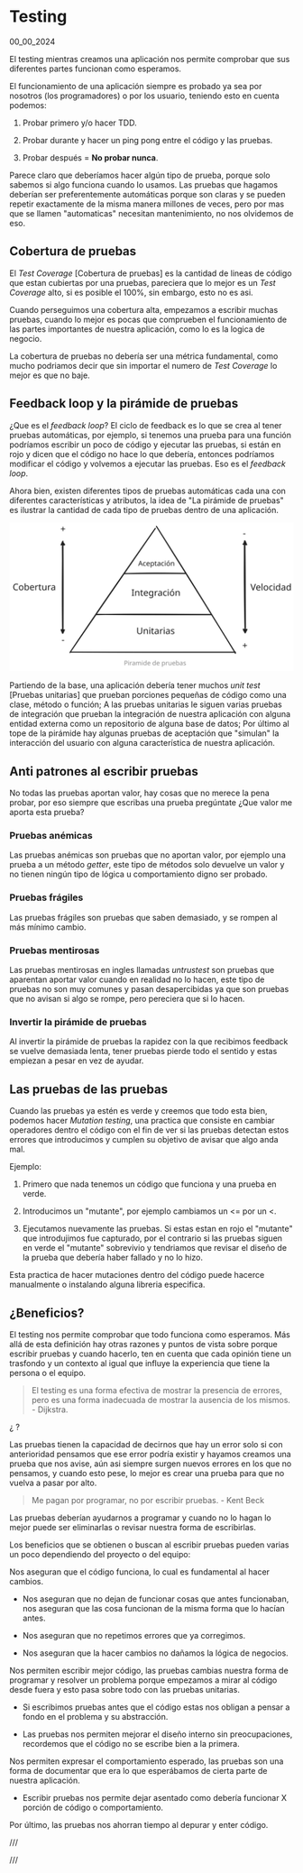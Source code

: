 # Testing
00_00_2024

El testing mientras creamos una aplicación nos permite comprobar que sus diferentes partes funcionan como esperamos.

El funcionamiento de una aplicación siempre es probado ya sea por nosotros (los programadores) o por los usuario, teniendo esto en cuenta podemos: 

1. Probar primero y/o hacer TDD.

2. Probar durante y hacer un ping pong entre el código y las pruebas.

3. Probar después = **No probar nunca**.

Parece claro que deberíamos hacer algún tipo de prueba, porque solo sabemos si algo funciona cuando lo usamos. Las pruebas que hagamos deberían ser preferentemente automáticas porque son claras y se pueden repetir exactamente de la misma manera millones de veces, pero por mas que se llamen "automaticas" necesitan mantenimiento, no nos olvidemos de eso.

## Cobertura de pruebas

El *Test Coverage* [Cobertura de pruebas] es la cantidad de lineas de código que estan cubiertas por una pruebas, pareciera que lo mejor es un *Test Coverage* alto, si es posible el 100%, sin embargo, esto no es asi.

Cuando perseguimos una cobertura alta, empezamos a escribir muchas pruebas, cuando lo mejor es pocas que comprueben el funcionamiento de las partes importantes de nuestra aplicación, como lo es la logica de negocio.

La cobertura de pruebas no debería ser una métrica fundamental, como mucho podriamos decir que sin importar el numero de *Test Coverage* lo mejor es que no baje.

## Feedback loop y la pirámide de pruebas

¿Que es el *feedback loop*? El ciclo de feedback es lo que se crea al tener pruebas automáticas, por ejemplo, si tenemos una prueba para una función podríamos escribir un poco de código y ejecutar las pruebas, si están en rojo y dicen que el código no hace lo que debería, entonces podríamos modificar el código y volvemos a ejecutar las pruebas. Eso es el *feedback loop*.

Ahora bien, existen diferentes tipos de pruebas automáticas cada una con diferentes características y atributos, la idea de "La pirámide de pruebas" es ilustrar la cantidad de cada tipo de pruebas dentro de una aplicación.

![Pirámide del testing o pirámide de pruebas](../imagenes/Piramide_de_pruebas.svg)

Partiendo de la base, una aplicación debería tener muchos *unit test* [Pruebas unitarias] que prueban porciones pequeñas de código como una clase, método o función; A las pruebas unitarias le siguen varias pruebas de integración que prueban la integración de nuestra aplicación con alguna entidad externa como un repositorio de alguna base de datos; Por último al tope de la pirámide hay algunas pruebas de aceptación que "simulan" la interacción del usuario con alguna característica de nuestra aplicación.

## Anti patrones al escribir pruebas

No todas las pruebas aportan valor, hay cosas que no merece la pena probar, por eso siempre que escribas una prueba pregúntate ¿Que valor me aporta esta prueba?

### Pruebas anémicas

Las pruebas anémicas son pruebas que no aportan valor, por ejemplo una prueba a un método *getter*, este tipo de métodos solo devuelve un valor y no tienen ningún tipo de lógica u comportamiento digno ser probado. 

### Pruebas frágiles

Las pruebas frágiles son pruebas que saben demasiado, y se rompen al más mínimo cambio.

### Pruebas mentirosas

Las pruebas mentirosas en ingles llamadas *untrustest* son pruebas que aparentan aportar valor cuando en realidad no lo hacen, este tipo de pruebas no son muy comunes y pasan desapercibidas ya que son pruebas que no avisan si algo se rompe, pero pereciera que si lo hacen.

### Invertir la pirámide de pruebas

Al invertir la pirámide de pruebas la rapidez con la que recibimos feedback se vuelve demasiada lenta, tener pruebas pierde todo el sentido y estas empiezan a pesar en vez de ayudar.

## Las pruebas de las pruebas

Cuando las pruebas ya estén es verde y creemos que todo esta bien, podemos hacer *Mutation testing*, una practica que consiste en cambiar operadores dentro el código con el fin de ver si las pruebas detectan estos errores que introducimos y cumplen su objetivo de avisar que algo anda mal.

Ejemplo:

1. Primero que nada tenemos un código que funciona y una prueba en verde.

2. Introducimos un "mutante", por ejemplo cambiamos un <= por un <. 

3. Ejecutamos nuevamente las pruebas. Si estas estan en rojo el "mutante" que introdujimos fue capturado, por el contrario si las pruebas siguen en verde el "mutante" sobrevivio y tendriamos que revisar el diseño de la prueba que debería haber fallado y no lo hizo.

Esta practica de hacer mutaciones dentro del código puede hacerce manualmente o instalando alguna libreria especifica.

## ¿Beneficios?

El testing nos permite comprobar que todo funciona como esperamos. Más allá de esta definición hay otras razones y puntos de vista sobre porque escribir pruebas y cuando hacerlo, ten en cuenta que cada opinión tiene un trasfondo y un contexto al igual que influye la experiencia que tiene la persona o el equipo.

> El testing es una forma efectiva de mostrar la presencia de errores, pero es una forma inadecuada de mostrar la ausencia de los mismos. - Dijkstra.

¿ ?

Las pruebas tienen la capacidad de decirnos que hay un error solo si con anterioridad pensamos que ese error podría existir y hayamos creamos una prueba que nos avise, aún asi siempre surgen nuevos errores en los que no pensamos, y cuando esto pese, lo mejor es crear una prueba para que no vuelva a pasar por alto.

> Me pagan por programar, no por escribir pruebas. - Kent Beck

Las pruebas deberían ayudarnos a programar y cuando no lo hagan lo mejor puede ser eliminarlas o revisar nuestra forma de escribirlas.

Los beneficios que se obtienen o buscan al escribir pruebas pueden varias un poco dependiendo del proyecto o del equipo:

Nos aseguran que el código funciona, lo cual es fundamental al hacer cambios.

* Nos aseguran que no dejan de funcionar cosas que antes funcionaban, nos aseguran que las cosa funcionan de la misma forma que lo hacían antes.

* Nos aseguran que no repetimos errores que ya corregimos.

* Nos aseguran que la hacer cambios no dañamos la lógica de negocios.

Nos permiten escribir mejor código, las pruebas cambias nuestra forma de programar y resolver un problema porque empezamos a mirar al código desde fuera y esto pasa sobre todo con las pruebas unitarias.

* Si escribimos pruebas antes que el código estas nos obligan a pensar a fondo en el problema y su abstracción.

* Las pruebas nos permiten mejorar el diseño interno sin preocupaciones, recordemos que el código no se escribe bien a la primera.

Nos permiten expresar el comportamiento esperado, las pruebas son una forma de documentar que era lo que esperábamos de cierta parte de nuestra aplicación.

* Escribir pruebas nos permite dejar asentado como debería funcionar X porción de código o comportamiento.

Por último, las pruebas nos ahorran tiempo al depurar y enter código.

///

///